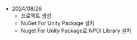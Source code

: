 * 2024/08/26
  - 프로젝트 생성
  - NuGet For Unity Package 설치
  - Nuget For Unity Package로 NPOI Library 설치
